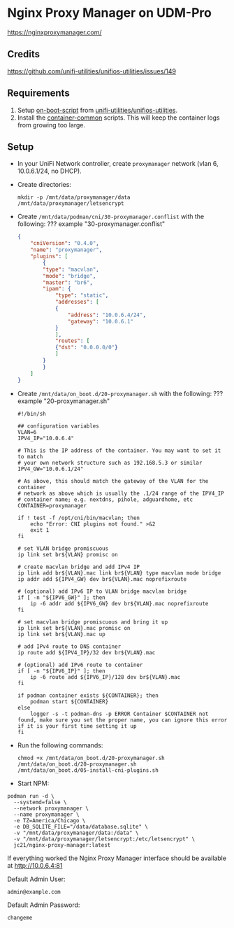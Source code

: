 # Nginx Proxy Manager on UDM-Pro

<https://nginxproxymanager.com/>

## Credits

<https://github.com/unifi-utilities/unifios-utilities/issues/149>

## Requirements

1. Setup [on-boot-script](https://github.com/unifi-utilities/unifios-utilities/blob/main/on-boot-script/README.md) from [unifi-utilities/unifios-utilities](https://github.com/boostchicken/udm-utilities).
2. Install the [container-common](https://github.com/unifi-utilities/unifios-utilities/tree/main/container-common) scripts. This will keep the container logs from growing too large.

## Setup

* In your UniFi Network controller, create `proxymanager` network (vlan 6, 10.0.6.1/24, no DHCP).
* Create directories:

    ``` shell
    mkdir -p /mnt/data/proxymanager/data /mnt/data/proxymanager/letsencrypt
    ```

* Create `/mnt/data/podman/cni/30-proxymanager.conflist` with the following:
??? example "30-proxymanager.conflist"

    ``` json
    {
        "cniVersion": "0.4.0",
        "name": "proxymanager",
        "plugins": [
            {
            "type": "macvlan",
            "mode": "bridge",
            "master": "br6",
            "ipam": {
                "type": "static",
                "addresses": [
                {
                    "address": "10.0.6.4/24",
                    "gateway": "10.0.6.1"
                }
                ],
                "routes": [
                {"dst": "0.0.0.0/0"}
                ]
            }
            }
        ]
    }
    ```

* Create `/mnt/data/on_boot.d/20-proxymanager.sh` with the following:
??? example "20-proxymanager.sh"

    ``` shell
    #!/bin/sh

    ## configuration variables
    VLAN=6
    IPV4_IP="10.0.6.4"

    # This is the IP address of the container. You may want to set it to match
    # your own network structure such as 192.168.5.3 or similar
    IPV4_GW="10.0.6.1/24"

    # As above, this should match the gateway of the VLAN for the container
    # network as above which is usually the .1/24 range of the IPV4_IP
    # container name; e.g. nextdns, pihole, adguardhome, etc
    CONTAINER=proxymanager

    if ! test -f /opt/cni/bin/macvlan; then
        echo "Error: CNI plugins not found." >&2
        exit 1
    fi

    # set VLAN bridge promiscuous
    ip link set br${VLAN} promisc on

    # create macvlan bridge and add IPv4 IP
    ip link add br${VLAN}.mac link br${VLAN} type macvlan mode bridge
    ip addr add ${IPV4_GW} dev br${VLAN}.mac noprefixroute

    # (optional) add IPv6 IP to VLAN bridge macvlan bridge
    if [ -n "${IPV6_GW}" ]; then
        ip -6 addr add ${IPV6_GW} dev br${VLAN}.mac noprefixroute
    fi

    # set macvlan bridge promiscuous and bring it up
    ip link set br${VLAN}.mac promisc on
    ip link set br${VLAN}.mac up

    # add IPv4 route to DNS container
    ip route add ${IPV4_IP}/32 dev br${VLAN}.mac

    # (optional) add IPv6 route to container
    if [ -n "${IPV6_IP}" ]; then
        ip -6 route add ${IPV6_IP}/128 dev br${VLAN}.mac
    fi

    if podman container exists ${CONTAINER}; then
        podman start ${CONTAINER}
    else
        logger -s -t podman-dns -p ERROR Container $CONTAINER not found, make sure you set the proper name, you can ignore this error if it is your first time setting it up
    fi
    ```

* Run the following commands:

   ``` shell
   chmod +x /mnt/data/on_boot.d/20-proxymanager.sh
   /mnt/data/on_boot.d/20-proxymanager.sh
   /mnt/data/on_boot.d/05-install-cni-plugins.sh
   ```

* Start NPM:

```shell
podman run -d \
  --systemd=false \
  --network proxymanager \
  --name proxymanager \
  -e TZ=America/Chicago \
  -e DB_SQLITE_FILE="/data/database.sqlite" \
  -v "/mnt/data/proxymanager/data:/data" \
  -v "/mnt/data/proxymanager/letsencrypt:/etc/letsencrypt" \
  jc21/nginx-proxy-manager:latest
```

If everything worked the Nginx Proxy Manager interface should be available at <http://10.0.6.4:81>

Default Admin User:

```
admin@example.com
```

Default Admin Password:

```
changeme
```

